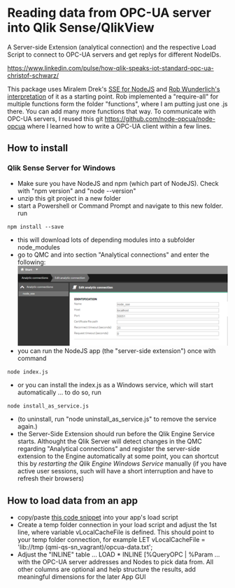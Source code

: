 # Reading data from OPC-UA server into Qlik Sense/QlikView

A Server-side Extension (analytical connection) and the respective Load Script to connect to OPC-UA servers and get replys for different NodeIDs.

https://www.linkedin.com/pulse/how-qlik-speaks-iot-standard-opc-ua-christof-schwarz/

This package uses Miralem Drek's <a href="https://github.com/miralemd/qlik-sse">SSE for NodeJS</a> and <a href="https://github.com/RobWunderlich/qcb-qlik-sse">Rob Wunderlich's interpretation</a> of it as a starting point. Rob implemented a "require-all" for multiple functions form the folder "functions", where I am putting just one .js there. You can add many more functions that way. 
To communicate with OPC-UA servers, I reused this git https://github.com/node-opcua/node-opcua where I learned how to write a OPC-UA client within a few lines.

## How to install

### Qlik Sense Server for Windows

 * Make sure you have NodeJS and npm (which part of NodeJS). Check with "npm version" and "node --version"
 * unzip this git project in a new folder 
 * start a Powershell or Command Prompt and navigate to this new folder. run
```
npm install --save
```
 * this will download lots of depending modules into a subfolder node_modules
 * go to QMC and into section "Analytical connections" and enter the following: 
 !["screenshot"](https://github.com/ChristofSchwarz/pics/raw/master/2019-12-27%2012_22_03-qmi-qs-sn%20%5BRunning%5D%20-%20Oracle%20VM%20VirtualBox.png)
 * you can run the NodeJS app (the "server-side extension") once with command 
```
node index.js
```
 * or you can install the index.js as a Windows service, which will start automatically ... to do so, run
```
node install_as_service.js
```
 * (to uninstall, run "node uninstall_as_service.js" to remove the service again.)
 * the Server-Side Extension should run before the Qlik Engine Service starts. Althought the Qlik Server will detect changes in the QMC regarding "Analytical connections" and register the server-side extension to the Engine automatically at some point, you can shortcut this by *restarting the Qlik Engine Windows Service* manually (if you have active user sessions, such will have a short interruption and have to refresh their browsers)
 
## How to load data from an app

 * copy/paste <a href="loadscript.txt">this code snippet</a> into your app's load script
 * Create a temp folder connection in your load script and adjust the 1st line, where variable vLocalCacheFile is defined. This should point to your temp folder connection, for example LET vLocalCacheFile = 'lib://tmp (qmi-qs-sn_vagrant)/opcua-data.txt';
 * Adjust the "INLINE" table ... LOAD * INLINE \[%QueryOPC | %Param ... with the OPC-UA server addresses and Nodes to pick data from. All other columns are optional and help structure the results, add meaningful dimensions for the later App GUI
 
